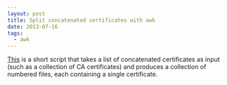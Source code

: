 ```yaml
---
layout: post
title: Split concatenated certificates with awk
date: 2013-07-16
tags:
  - awk
---
```


[This][] is a short script that takes a list of concatenated
certificates as input (such as a collection of CA certificates) and
produces a collection of numbered files, each containing a single
certificate.

<script src="https://gist.github.com/larsks/6008833.js"></script>

[this]: https://gist.github.com/larsks/6008833

